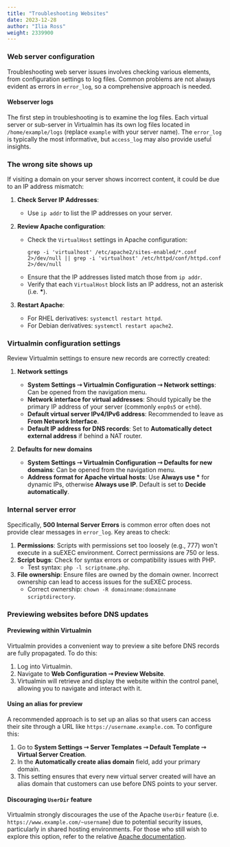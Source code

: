 ```yaml
---
title: "Troubleshooting Websites"
date: 2023-12-28
author: "Ilia Ross"
weight: 2339900
---
```


### Web server configuration

Troubleshooting web server issues involves checking various elements, from configuration settings to log files. Common problems are not always evident as errors in `error_log`, so a comprehensive approach is needed.

#### Webserver logs

The first step in troubleshooting is to examine the log files. Each virtual server or sub-server in Virtualmin has its own log files located in `/home/example/logs` (replace `example` with your server name). The `error_log` is typically the most informative, but `access_log` may also provide useful insights.

### The wrong site shows up

If visiting a domain on your server shows incorrect content, it could be due to an IP address mismatch:

1. **Check Server IP Addresses**:
   - Use `ip addr` to list the IP addresses on your server.
2. **Review Apache configuration**:
   - Check the `VirtualHost` settings in Apache configuration:
     ```text
     grep -i 'virtualhost' /etc/apache2/sites-enabled/*.conf 2>/dev/null || grep -i 'virtualhost' /etc/httpd/conf/httpd.conf 2>/dev/null
     ```
   - Ensure that the IP addresses listed match those from `ip addr`.
   - Verify that each `VirtualHost` block lists an IP address, not an asterisk (i.e. __*__).

3. **Restart Apache**:
   - For RHEL derivatives: `systemctl restart httpd`.
   - For Debian derivatives: `systemctl restart apache2`.

### Virtualmin configuration settings

Review Virtualmin settings to ensure new records are correctly created:

1. **Network settings**
   - **System Settings ⇾ Virtualmin Configuration ⇾ Network settings**: Can be opened from the navigation menu.
   - **Network interface for virtual addresses**: Should typically be the primary IP address of your server (commonly `enp0s5` or `eth0`).
   - **Default virtual server IPv4/IPv6 address**: Recommended to leave as **From Network Interface**.
   - **Default IP address for DNS records**: Set to **Automatically detect external address** if behind a NAT router.

2. **Defaults for new domains**
   - **System Settings ⇾ Virtualmin Configuration ⇾ Defaults for new domains**: Can be opened from the navigation menu.
   - **Address format for Apache virtual hosts**: Use __Always use *__ for dynamic IPs, otherwise **Always use IP**. Default is set to **Decide automatically**.

### Internal server error

Specifically, **500 Internal Server Errors** is common error often does not provide clear messages in `error_log`. Key areas to check:

1. **Permissions**: Scripts with permissions set too loosely (e.g., 777) won't execute in a suEXEC environment. Correct permissions are 750 or less.
2. **Script bugs**: Check for syntax errors or compatibility issues with PHP.
   - Test syntax: `php -l scriptname.php`.
3. **File ownership**: Ensure files are owned by the domain owner. Incorrect ownership can lead to access issues for the suEXEC process.
   - Correct ownership: `chown -R domainname:domainname scriptdirectory`.

### Previewing websites before DNS updates

#### Previewing within Virtualmin

Virtualmin provides a convenient way to preview a site before DNS records are fully propagated. To do this:

1. Log into Virtualmin.
2. Navigate to **Web Configuration ⇾ Preview Website**.
3. Virtualmin will retrieve and display the website within the control panel, allowing you to navigate and interact with it.

#### Using an alias for preview

A recommended approach is to set up an alias so that users can access their site through a URL like `https://username.example.com`. To configure this:

1. Go to **System Settings ⇾ Server Templates ⇾ Default Template ⇾ Virtual Server Creation**.
2. In the **Automatically create alias domain** field, add your primary domain.
3. This setting ensures that every new virtual server created will have an alias domain that customers can use before DNS points to your server.

#### Discouraging `UserDir` feature

Virtualmin strongly discourages the use of the Apache `UserDir` feature (i.e. `https://www.example.com/~username`) due to potential security issues, particularly in shared hosting environments. For those who still wish to explore this option, refer to the relative [Apache documentation](https://httpd.apache.org/docs/2.4/mod/mod_userdir.html).
